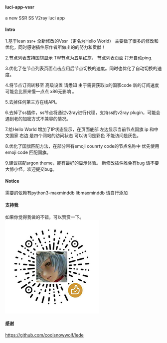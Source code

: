 #### luci-app-vssr
a new SSR SS V2ray luci app

#### Intro
1.基于lean ssr+ 全新修改的Vssr（更名为Hello World） 主要做了很多的修改和优化，同时感谢插件原作者所做出的的努力和贡献！

2.节点列表支持国旗显示 TW节点为五星红旗， 节点列表页面 打开自动ping.

3.优化了在节点列表页面点击应用后节点切换的速度。同时也优化了自动切换的速度。

4.将节点订阅转移至 高级设置 请悉知 由于需要获取ip的国家code 新的订阅速度可能会比原来慢一点点 x86无影响 。

5.去掉任何第三方在线API。

6.去掉了ss插件，ss节点将通过v2ray进行代理，支持ss的v2ray plugin，可能会遇到老的加密方式不兼容的情况。

7.给Hello World 增加了IP状态显示，在页面底部 左边显示当前节点国旗 ip 和中文国家 右边 是四个网站的访问状态  可以访问是彩色 不能访问是灰色。

8.优化了国旗匹配方法，在部分带有emoji counrty code的节点名称中 优先使用 emoji code 匹配国旗。

9.建议搭配argon theme，能有最好的显示体验。
新修改插件难免有bug 请不要大惊小怪。欢迎提交bug。

#### Notice
需要的依赖有python3-maxminddb libmaxminddb 请自行添加

#### 支持我
如果你觉得我做的不错，可以赞赏一下。
<img src="https://raw.githubusercontent.com/jerrykuku/staff/master/photo_2019-12-22_11-40-20.jpg" width="300" height="300">

#### 感谢
https://github.com/coolsnowwolf/lede
